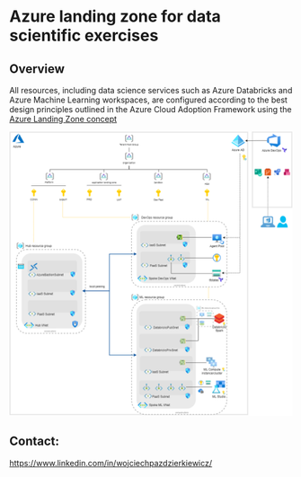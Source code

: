 # Azure landing zone for data scientific exercises

## Overview
All resources, including data science services such as Azure Databricks and Azure Machine Learning workspaces, are configured
according to the best design principles outlined in the Azure Cloud Adoption Framework using the [Azure Landing Zone concept](https://learn.microsoft.com/en-us/azure/cloud-adoption-framework/ready/landing-zone/)
 
<p align="center">
   <img src="/devLz/_diagrams/AzureLandingZone.tf.png" alt="AzureLandingZone.tf"/>
</p>

## Contact:
https://www.linkedin.com/in/wojciechpazdzierkiewicz/